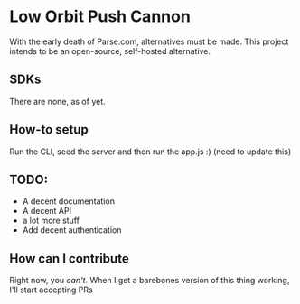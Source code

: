 # Low Orbit Push Cannon
With the early death of Parse.com, alternatives must be made.
This project intends to be an open-source, self-hosted alternative.

## SDKs

There are none, as of yet.

## How-to setup

~~Run the CLI, seed the server and then run the app.js :)~~
(need to update this)

## TODO:

- A decent documentation
- A decent API
- a lot more stuff
- Add decent authentication

## How can I contribute

Right now, you *can't*. When I get a barebones version of this thing working, I'll start
accepting PRs

